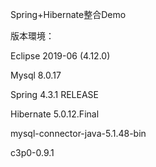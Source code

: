 Spring+Hibernate整合Demo

版本環境：

Eclipse 2019-06 (4.12.0)

Mysql 8.0.17

Spring 4.3.1 RELEASE

Hibernate 5.0.12.Final

mysql-connector-java-5.1.48-bin

c3p0-0.9.1

